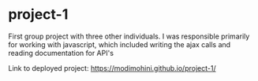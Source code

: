 # project-1

First group project with three other individuals. I was responsible primarily for working with javascript, which included writing the ajax calls and reading documentation for API's

Link to deployed project: https://modimohini.github.io/project-1/
